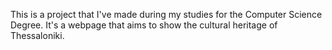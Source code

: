 This is a project that I've made during my studies for the Computer Science Degree.
It's a webpage that aims to show the cultural heritage of Thessaloniki.
